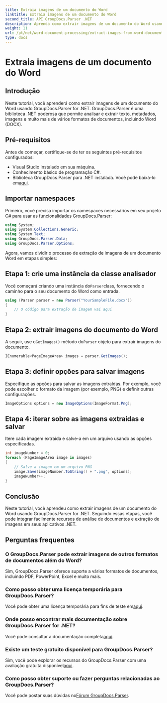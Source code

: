 ```yaml
---
title: Extraia imagens de um documento do Word
linktitle: Extraia imagens de um documento do Word
second_title: API GroupDocs.Parser .NET
description: Aprenda como extrair imagens de um documento do Word usando GroupDocs.Parser for .NET. Este tutorial fornece orientação passo a passo para integrar imagens ao seu .NET.
weight: 11
url: /pt/net/word-document-processing/extract-images-from-word-document/
type: docs
---
```

# Extraia imagens de um documento do Word

## Introdução
Neste tutorial, você aprenderá como extrair imagens de um documento do Word usando GroupDocs.Parser for .NET. GroupDocs.Parser é uma biblioteca .NET poderosa que permite analisar e extrair texto, metadados, imagens e muito mais de vários formatos de documentos, incluindo Word (DOCX).
## Pré-requisitos
Antes de começar, certifique-se de ter os seguintes pré-requisitos configurados:
- Visual Studio instalado em sua máquina.
- Conhecimento básico de programação C#.
- Biblioteca GroupDocs.Parser para .NET instalada. Você pode baixá-lo em[aqui](https://releases.groupdocs.com/parser/net/).
## Importar namespaces
Primeiro, você precisa importar os namespaces necessários em seu projeto C# para usar as funcionalidades GroupDocs.Parser:
```csharp
using System;
using System.Collections.Generic;
using System.Text;
using GroupDocs.Parser.Data;
using GroupDocs.Parser.Options;
```
Agora, vamos dividir o processo de extração de imagens de um documento Word em etapas simples:
## Etapa 1: crie uma instância da classe analisador
 Você começará criando uma instância do`Parser`class, fornecendo o caminho para o seu documento do Word como entrada.
```csharp
using (Parser parser = new Parser("YourSampleFile.docx"))
{
    // O código para extração de imagem vai aqui
}
```
## Etapa 2: extrair imagens do documento do Word
 A seguir, use o`GetImages()` método do`Parser` objeto para extrair imagens do documento.
```csharp
IEnumerable<PageImageArea> images = parser.GetImages();
```
## Etapa 3: definir opções para salvar imagens
Especifique as opções para salvar as imagens extraídas. Por exemplo, você pode escolher o formato da imagem (por exemplo, PNG) e definir outras configurações.
```csharp
ImageOptions options = new ImageOptions(ImageFormat.Png);
```
## Etapa 4: iterar sobre as imagens extraídas e salvar
Itere cada imagem extraída e salve-a em um arquivo usando as opções especificadas.
```csharp
int imageNumber = 0;
foreach (PageImageArea image in images)
{
    // Salve a imagem em um arquivo PNG
    image.Save(imageNumber.ToString() + ".png", options);
    imageNumber++;
}
```
## Conclusão
Neste tutorial, você aprendeu como extrair imagens de um documento do Word usando GroupDocs.Parser for .NET. Seguindo essas etapas, você pode integrar facilmente recursos de análise de documentos e extração de imagens em seus aplicativos .NET.

## Perguntas frequentes
### O GroupDocs.Parser pode extrair imagens de outros formatos de documentos além do Word?
Sim, GroupDocs.Parser oferece suporte a vários formatos de documentos, incluindo PDF, PowerPoint, Excel e muito mais.
### Como posso obter uma licença temporária para GroupDocs.Parser?
 Você pode obter uma licença temporária para fins de teste em[aqui](https://purchase.groupdocs.com/temporary-license/).
### Onde posso encontrar mais documentação sobre GroupDocs.Parser for .NET?
 Você pode consultar a documentação completa[aqui](https://tutorials.groupdocs.com/parser/net/).
### Existe um teste gratuito disponível para GroupDocs.Parser?
 Sim, você pode explorar os recursos do GroupDocs.Parser com uma avaliação gratuita disponível[aqui](https://releases.groupdocs.com/).
### Como posso obter suporte ou fazer perguntas relacionadas ao GroupDocs.Parser?
 Você pode postar suas dúvidas no[Fórum GroupDocs.Parser](https://forum.groupdocs.com/c/parser/17).